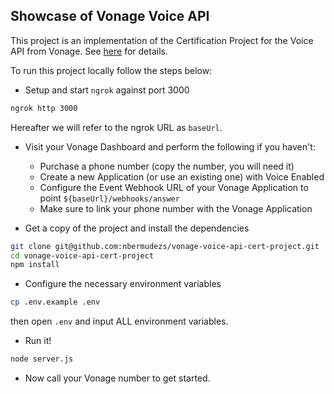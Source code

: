 ## Showcase of Vonage Voice API

This project is an implementation of the Certification Project for the Voice API from Vonage. See [here](https://vonage-workshop.nexmodev.com/voice/certification/certification-project/) for details.

To run this project locally follow the steps below:

- Setup and start `ngrok` against port 3000
```bash
ngrok http 3000
```
Hereafter we will refer to the ngrok URL as `baseUrl`.

- Visit your Vonage Dashboard and perform the following if you haven't:
  - Purchase a phone number (copy the number, you will need it)
  - Create a new Application (or use an existing one) with Voice Enabled
  - Configure the Event Webhook URL of your Vonage Application to point `${baseUrl}/webhooks/answer`
  - Make sure to link your phone number with the Vonage Application

- Get a copy of the project and install the dependencies
```bash
git clone git@github.com:nbermudezs/vonage-voice-api-cert-project.git
cd vonage-voice-api-cert-project
npm install
```

- Configure the necessary environment variables
```bash
cp .env.example .env
```
then open `.env` and input ALL environment variables.

- Run it!
```bash
node server.js
```

- Now call your Vonage number to get started.


